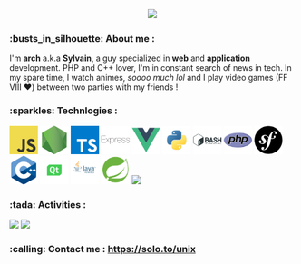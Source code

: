 <p align="center">
  <!--img src="https://cdn.discordapp.com/attachments/821641096965652511/861759294709825536/ezgif-2-304409c0b993.gif"><br-->
  <img src="https://cdn.discordapp.com/attachments/821641096965652511/861758601897967636/standard2.gif">
</p>

<h3>:busts_in_silhouette: About me :</h2>

I'm **arch** a.k.a **Sylvain**, a guy specialized in __web__ and __application__ development. PHP and C++ lover, I'm in constant search of news in tech. In my spare time, I watch animes, *soooo much lol* and I play video games (FF VIII :heart:) between two parties with my friends !

<h3>:sparkles: Technlogies :</h2>

<div>
  <img height="50" src="https://raw.githubusercontent.com/github/explore/80688e429a7d4ef2fca1e82350fe8e3517d3494d/topics/javascript/javascript.png">
    <img height="50" src="https://raw.githubusercontent.com/github/explore/80688e429a7d4ef2fca1e82350fe8e3517d3494d/topics/nodejs/nodejs.png">
    <img height="50" src="https://raw.githubusercontent.com/github/explore/80688e429a7d4ef2fca1e82350fe8e3517d3494d/topics/typescript/typescript.png">
  <img height="50" src="https://raw.githubusercontent.com/github/explore/80688e429a7d4ef2fca1e82350fe8e3517d3494d/topics/express/express.png">
  <img height="50" src="https://raw.githubusercontent.com/github/explore/80688e429a7d4ef2fca1e82350fe8e3517d3494d/topics/vue/vue.png">
  
  <img height="50" src="https://raw.githubusercontent.com/github/explore/80688e429a7d4ef2fca1e82350fe8e3517d3494d/topics/python/python.png">
  
  <img height="50" src="https://raw.githubusercontent.com/github/explore/80688e429a7d4ef2fca1e82350fe8e3517d3494d/topics/bash/bash.png">
  
  <img height="50" src="https://raw.githubusercontent.com/github/explore/80688e429a7d4ef2fca1e82350fe8e3517d3494d/topics/php/php.png">
    <img height="50" src="https://raw.githubusercontent.com/github/explore/80688e429a7d4ef2fca1e82350fe8e3517d3494d/topics/symfony/symfony.png">


  <img height="50" src="https://raw.githubusercontent.com/github/explore/80688e429a7d4ef2fca1e82350fe8e3517d3494d/topics/cpp/cpp.png">
    <img height="50" src="https://raw.githubusercontent.com/github/explore/80688e429a7d4ef2fca1e82350fe8e3517d3494d/topics/qt/qt.png">

  <img height="50" src="https://raw.githubusercontent.com/github/explore/80688e429a7d4ef2fca1e82350fe8e3517d3494d/topics/java/java.png">
    <img height="50" src="https://raw.githubusercontent.com/github/explore/8ab0be27a8c97992e4930e630e2d68ba8d819183/topics/spring/spring.png">
  <img height="50" src="https://static.spigotmc.org/img/spigot.png">
</div>

<h3>:tada: Activities :</h2>

<div>
  <img width="59%" src="https://github-readme-stats.vercel.app/api?username=retouching&show_icons=true&hide_border=true">
  <img width="40%" src="https://spotify-recently-played-readme.vercel.app/api?user=emam77f8njo59bukjawv1iohf">
</div>

<h3>:calling: Contact me : <b><a href="https://solo.to/unix">https://solo.to/unix</a></b></h2>
